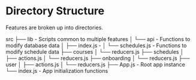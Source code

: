 # Directory Structure

Features are broken up into directories.

src
├── lib - Scripts common to multiple features
│   └── api - Functions to modify database data
│       ├── index.js -
│       └── schedules.js - Functions to modify schedule data
├── courses
│   └── reducers.js
├── schedules
│   ├── actions.js
│   └── reducers.js
├── onboarding
│   └── reducers.js
├── user
│   ├── actions.js
│   └── reducers.js
├── App.js - Root app instance
└── index.js - App initialization functions